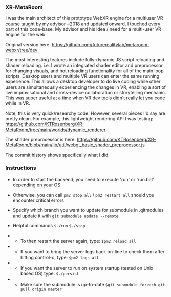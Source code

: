 ### XR-MetaRoom

I was the main architect of this prototype WebXR engine for a multiuser VR course taught by my advisor ~2018 and updated onward. 
I touched every part of this code-base. My advisor and his idea / need for a multi-user VR engine for the web.

Original version here: https://github.com/futurerealitylab/metaroom-webxr/tree/dev

The most interesting features include fully-dynamic JS script reloading and shader reloading.
i.e. I wrote an integrated shader editor and preprocessor for changing visuals, and hot reloading functionality for all of the main loop scripts. Desktop users and multiple VR users can enter the same running experience.
This allows a desktop developer to do live coding while other users are simultaneously experiencing the changes in VR, enabling a sort of live improvisational and cross-device collaboration or storytelling mechanic.
This was super useful at a time when VR dev tools didn't really let you code while in VR.

Note, this is very quick/researchy code. However, several pieces I'd say are pretty clean.
For example, this lightweight rendering API I was testing:
https://github.com/KTRosenberg/XR-MetaRoom/tree/main/worlds/dynamic_renderer

The shader preprocessor is here:
https://github.com/KTRosenberg/XR-MetaRoom/blob/main/lib/util/webgl_basic_shader_preprocessor.js

The commit history shows specifically what I did.

### Instructions

* In order to start the backend, you need to execute 'run' or 'run.bat' depending on your OS
* Otherwise, you can call `pm2 stop all` / `pm2 restart all` should you encounter critical errors
* Specify which branch you want to update for submodule in .gitmodules and update it with
```git submodule update --remote```

* Helpful commands
```$./run```
```$./stop```

* * To then restart the server again, type:
```$pm2 reload all```

* * If you want to bring the server logs back on-line to check them after hitting control-c, type:
```$pm2 logs all```

* * If you want the server to run on system startup (tested on Unix based OS) type:
```$./persist```

* * Make sure the submodule is up-to-date
```$git submodule foreach git pull origin master```
